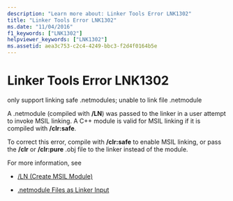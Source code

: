```yaml
---
description: "Learn more about: Linker Tools Error LNK1302"
title: "Linker Tools Error LNK1302"
ms.date: "11/04/2016"
f1_keywords: ["LNK1302"]
helpviewer_keywords: ["LNK1302"]
ms.assetid: aea3c753-c2c4-4249-bbc3-f2d4f0164b5e
---
```

# Linker Tools Error LNK1302

only support linking safe .netmodules; unable to link file .netmodule

A .netmodule (compiled with **/LN**) was passed to the linker in a user attempt to invoke MSIL linking.  A C++ module is valid for MSIL linking if it is compiled with **/clr:safe**.

To correct this error, compile with **/clr:safe** to enable MSIL linking, or pass the **/clr** or **/clr:pure** .obj file to the linker instead of the module.

For more information, see

- [/LN (Create MSIL Module)](../../build/reference/ln-create-msil-module.md)

- [.netmodule Files as Linker Input](../../build/reference/netmodule-files-as-linker-input.md)
